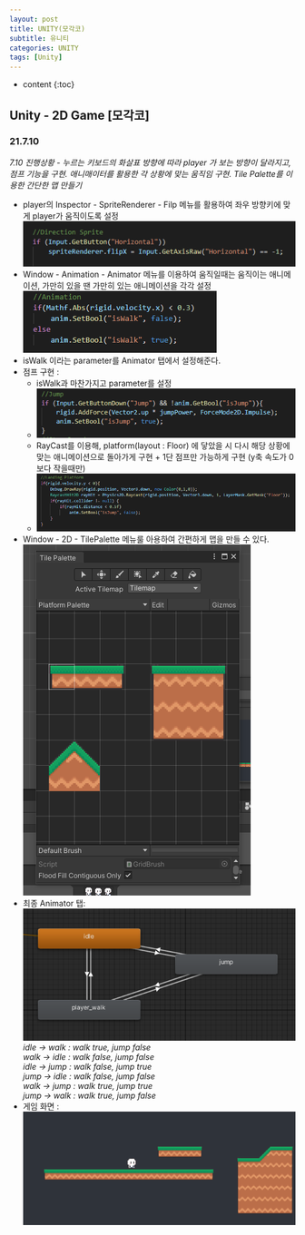 ```yaml
---
layout: post
title: UNITY(모각코)
subtitle: 유니티
categories: UNITY
tags: [Unity]
---
```



* content
{:toc}

## Unity - 2D Game [모각코]
### 21.7.10
*7.10 진행상황 - 누르는 키보드의 화살표 방향에 따라 player 가 보는 방향이 달라지고, 점프 기능을 구현. 애니매이터를 활용한 각 상황에 맞는 움직임 구현. Tile Palette를 이용한 간단한 맵 만들기*
- player의 Inspector - SpriteRenderer - Filp 메뉴를 활용하여 좌우 방향키에 맞게 player가 움직이도록 설정  
![alt DirectionSprite](/style/image/DirectionSprite.PNG)
- Window - Animation - Animator 메뉴를 이용하여 움직일때는 움직이는 애니메이션, 가만히 있을 땐 가만히 있는 애니메이션을 각각 설정
![alt WalkingAnimation](/style/image/WalkingAnimation.PNG)
- isWalk 이라는 parameter를 Animator 탭에서 설정해준다.
- 점프 구현 : 
    + isWalk과 마찬가지고 parameter를 설정
    + ![alt JumpAnimation](/style/image/JumpAnimation.PNG)
    + RayCast를 이용해, platform(layout : Floor) 에 닿았을 시 다시 해당 상황에 맞는 애니메이션으로 돌아가게 구현 + 1단 점프만 가능하게 구현 (y축 속도가 0보다 작을때만)
    + ![alt LandingPlatform](/style/image/LandingPlatform.PNG)
- Window - 2D - TilePalette 메뉴룰 아용하여 간편하게 맵을 만들 수 있다.
![alt TilePalette](/style/image/TilePalette.PNG)
- 최종 Animator 탭: 
![alt Animator](/style/image/Animator.PNG)
*idle -> walk : walk true, jump false*    
*walk -> idle : walk false, jump false*  
*idle -> jump : walk false, jump true*  
*jump -> idle : walk false, jump false*  
*walk -> jump : walk true, jump true*  
*jump -> walk : walk true, jump false*  
- 게임 화면 : 
![alt Game](/style/image/Game.PNG)